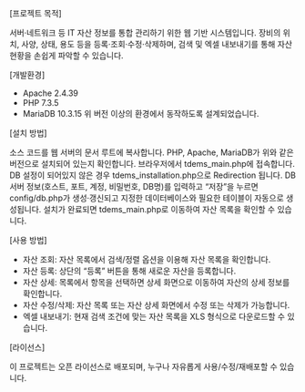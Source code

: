 [프로젝트 목적]

서버·네트워크 등 IT 자산 정보를 통합 관리하기 위한 웹 기반 시스템입니다.
장비의 위치, 사양, 상태, 용도 등을 등록·조회·수정·삭제하며, 검색 및 엑셀 내보내기를 통해 자산 현황을 손쉽게 파악할 수 있습니다.


[개발환경]

  - Apache 2.4.39
  - PHP 7.3.5
  - MariaDB 10.3.15
위 버전 이상의 환경에서 동작하도록 설계되었습니다.


[설치 방법]

소스 코드를 웹 서버의 문서 루트에 복사합니다.
PHP, Apache, MariaDB가 위와 같은 버전으로 설치되어 있는지 확인합니다.
브라우저에서 tdems_main.php에 접속합니다.
DB 설정이 되어있지 않은 경우 tdems_installation.php으로 Redirection 됩니다.
DB 서버 정보(호스트, 포트, 계정, 비밀번호, DB명)를 입력하고 “저장”을 누르면
config/db.php가 생성·갱신되고 지정한 데이터베이스와 필요한 테이블이 자동으로 생성됩니다.
설치가 완료되면 tdems_main.php로 이동하여 자산 목록을 확인할 수 있습니다.


[사용 방법]

  - 자산 조회: 자산 목록에서 검색/정렬 옵션을 이용해 자산 목록을 확인합니다.
  - 자산 등록: 상단의 “등록” 버튼을 통해 새로운 자산을 등록합니다.
  - 자산 상세: 목록에서 항목을 선택하면 상세 화면으로 이동하여 자산의 상세 정보를 확인합니다.
  - 자산 수정/삭제: 자산 목록 또는 자산 상세 화면에서 수정 또는 삭제가 가능합니다.
  - 엑셀 내보내기: 현재 검색 조건에 맞는 자산 목록을 XLS 형식으로 다운로드할 수 있습니다.


[라이선스]

이 프로젝트는 오픈 라이선스로 배포되며, 누구나 자유롭게 사용/수정/재배포할 수 있습니다.

